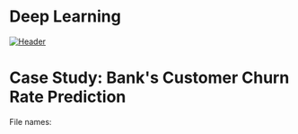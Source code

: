 # Deep Learning 


[![Header](https://www.stonebridge.uk.com/blog/wp-content/uploads/2019/10/neuron-animation-blog.gif?fm=png&auto=format&ar=2:1&mode=crop&crop=face "Header")]()

# Case Study: Bank's Customer Churn Rate Prediction 
File names: 


